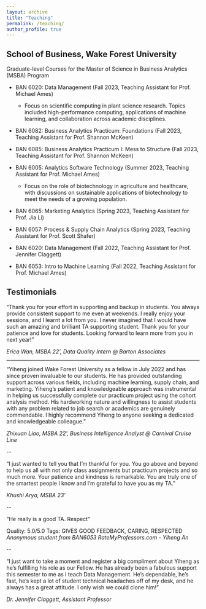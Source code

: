 ```yaml
---
layout: archive
title: "Teaching"
permalink: /teaching/
author_profile: true
---
```


<!-- {% include base_path %}

{% for post in site.teaching reversed %}
  {% include archive-single.html %}
{% endfor %} -->

<!-- As a graduate student, I have served as Teaching Assistant/Associate to two courses in the School of Plant Sciences at the University of Arizona. -->
<!--
## The University of Arizona
- Plant Science 429: Advanced Concepts in Cyberinfrastructure (Fall 2021, Teaching Assistant)
  - Focus on scientific computing in plant science research. Topics included high performance computing, applications of machine learning, and collaboration across academic disciplines.
  - [Course Description](https://cals.arizona.edu/spls/content/applied-cyberinfrastructure-concepts)
- Plant Science 170C2: Biotechnology & Sustainability (Spring 2023, Teaching Associate)
  - Focus on the role of biotechnology in agriculture and healthcare, with discussions on sustainable applications of biotechnology to meet the needs of a growing population.
  - [Course Description](https://cals.arizona.edu/spls/content/introductory-biotechnology)
-->

## School of Business, Wake Forest University
Graduate-level Courses for the Master of Science in Business Analytics (MSBA) Program

- BAN 6020: Data Management (Fall 2023, Teaching Assistant for Prof. Michael Ames)
  - Focus on scientific computing in plant science research. Topics included high-performance computing, applications of machine learning, and collaboration across academic disciplines.
- BAN 6082: Business Analytics Practicum: Foundations (Fall 2023, Teaching Assistant for Prof. Shannon McKeen)
- BAN 6085: Business Analytics Practicum I: Mess to Structure (Fall 2023, Teaching Assistant for Prof. Shannon McKeen)

- BAN 6005: Analytics Software Technology (Summer 2023, Teaching Assistant for Prof. Michael Ames)
  - Focus on the role of biotechnology in agriculture and healthcare, with discussions on sustainable applications of biotechnology to meet the needs of a growing population.
- BAN 6065: Marketing Analytics (Spring 2023, Teaching Assistant for Prof. Jia Li)
- BAN 6057: Process & Supply Chain Analytics (Spring 2023, Teaching Assistant for Prof. Scott Shafer)

- BAN 6020: Data Management (Fall 2022, Teaching Assistant for Prof. Jennifer Claggett)
- BAN 6053: Intro to Machine Learning (Fall 2022, Teaching Assistant for Prof. Michael Ames)

## Testimonials
“Thank you for your effort in supporting and backup in students. You always provide consistent support to me even at weekends. I really enjoy your sessions, and I learnt a lot from you. I never imagined that I would have such an amazing and brilliant TA supporting student. Thank you for your patience and love for students. Looking forward to learn more from you in next year!”

*Erica Wan, MSBA 22’, Data Quality Intern @ Barton Associates*

---

“Yiheng joined Wake Forest University as a fellow in July 2022 and has since proven invaluable to our students. He has provided outstanding support across various fields, including machine learning, supply chain, and marketing. Yiheng’s patient and knowledgeable approach was instrumental in helping us successfully complete our practicum project using the cohort analysis method. His hardworking nature and willingness to assist students with any problem related to job search or academics are genuinely commendable. I highly recommend Yiheng to anyone seeking a dedicated and knowledgeable colleague.”

*Zhixuan Liao, MSBA 22’, Business Intelligence Analyst @ Carnival Cruise Line*

--

“I just wanted to tell you that I’m thankful for you. You go above and beyond to help us all with not only class assignments but practicum projects and so much more. Your patience and kindness is remarkable. You are truly one of the smartest people I know and I’m grateful to have you as my TA.”

*Khushi Arya, MSBA 23’*

--

“He really is a good TA. Respect”

Quality: 5.0/5.0
Tags: GIVES GOOD FEEDBACK, CARING, RESPECTED
*Anonymous student from BAN6053 RateMyProfessors.com - Yiheng An*

--

“I just want to take a moment and register a big compliment about Yiheng as he’s fulfilling his role as our Fellow. He has already been a fabulous support this semester to me as I teach Data Management. He’s dependable, he’s fast, he’s kept a lot of student technical headaches off of my desk, and he always has a great attitude. I only wish we could clone him!”

*Dr. Jennifer Claggett, Assistant Professor*

